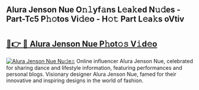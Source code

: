 ## Alura Jenson Nue O𝚗𝚕yf𝚊ns L𝚎a𝚔ed N𝚞𝚍es - Part-Tc5 P𝚑𝚘tos Vi𝚍𝚎o - H𝚘𝚝 Part L𝚎a𝚔s oVtiv

# <h2><a href="http://kfcruvp.oniu.top/?m=Alura+Jenson+Nue">🔗👉 🔴 Alura Jenson Nue P𝚑ot𝚘𝚜 V𝚒d𝚎o</a></h2>

[![Alura Jenson Nue Nu𝚍e𝚜](https://i.imgur.com/0qMVB7G.gif)](http://kfcruvp.oniu.top/?m=Alura+Jenson+Nue)
Online influencer Alura Jenson Nue, celebrated for sharing dance and lifestyle information, featuring performances and personal blogs. Visionary designer Alura Jenson Nue, famed for their innovative and inspiring designs in the world of fashion.  

